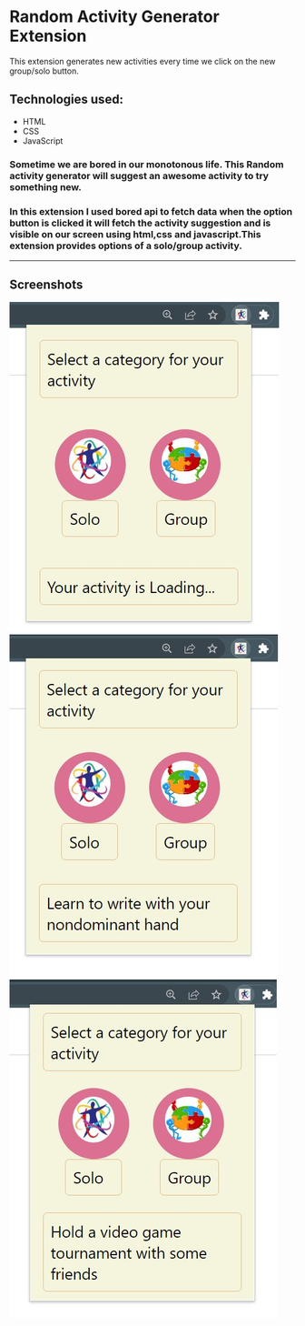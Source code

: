 # **Random Activity Generator Extension**

This extension generates new activities every time we click on the new group/solo button.

## Technologies used:

- HTML
- CSS
- JavaScript

### Sometime we are bored in our monotonous life. This Random activity generator will suggest an awesome activity to try something new.

### In this extension I used bored api to fetch data when the option button is clicked it will fetch the activity suggestion and is visible on our screen using html,css and javascript.This extension provides options of a solo/group activity.

---

## Screenshots

![Loading](./images/img0.JPG)
![Solo Activity](./images/img1.JPG)
![Group Activity](./images/img2.JPG)
